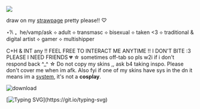 ![](https://komarev.com/ghpvc/?username=ghostlyvamps&color=503d7a&style=plastic&label=PROFILE+VISITS) 



 draw on my [strawpage](https://ghostyvamps.straw.page) pretty please!! ♡

⋆𐙚 ₊‎ ‎  he/vamp/ask ⟡ adult ⟡ transmasc ⟡ bisexual ⟡ taken <3 ⟡ traditional & digital artist ⟡ gamer ⟡ multishipper 

C+H & INT any !! FEEL FREE TO INTERACT ME ANYTIME !! I DON'T BITE :3 PLEASE I NEED FRIENDS 💔 ☆ sometimes off-tab so pls w2i if i don't respond back ^_^ ☆ Do not copy my skins ,, ask b4 taking inspo. Please don't cover me when im afk. Also fyi if one of my skins have sys in the dn it means im a [system](https://neurodiversity.fandom.com/wiki/System#:~:text=There%20are%20multiple%20different%20types,are%20Singlets%2FSingletons%2FMonominds.), it's not a **cosplay**.

![download](https://github.com/user-attachments/assets/145e5740-a8b0-4f6c-a754-c85520df82a1)

[![Typing SVG](https://readme-typing-svg.demolab.com?font=Fira+Code&pause=1000&color=47E1F7&width=435&lines=JOJO%2C+THIS+IS+THE+LAST+OF+MY+HAMOOON!;TAKE+IT+FROM+MEEEEEE!)](https://git.io/typing-svg)
